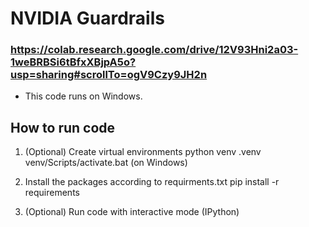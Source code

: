 # NVIDIA Guardrails

### https://colab.research.google.com/drive/12V93Hni2a03-1weBRBSi6tBfxXBjpA5o?usp=sharing#scrollTo=ogV9Czy9JH2n

* This code runs on Windows.

## How to run code

1. (Optional) Create virtual environments
    python venv .venv
    venv/Scripts/activate.bat (on Windows)

2. Install the packages according to requirments.txt
    pip install -r requirements

3. (Optional) Run code with interactive mode (IPython)